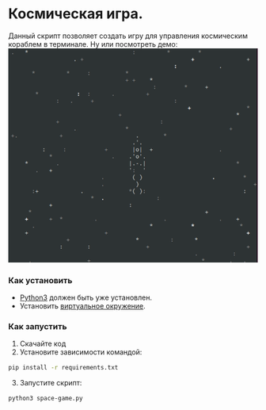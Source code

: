 # Космическая игра.
Данный скрипт позволяет создать игру для управления космическим кораблем в терминале.
Ну или посмотреть демо: 
![демо](assets/space-game.gif)

### Как установить
- [Python3](https://www.python.org/downloads/) должен быть уже установлен. 
- Установить [виртуальное окружение](https://python-scripts.com/virtualenv).

### Как запустить
1. Скачайте код
2. Установите зависимости командой:
```bash
pip install -r requirements.txt
```
3. Запустите скрипт:
```bash
python3 space-game.py
```
